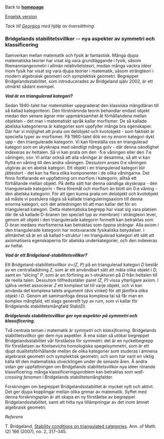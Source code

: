 Back to [**homepage**](https://wanminliu.github.io)

[Engelsk version](https://wanminliu.github.io/rs/bscen)

_Tack till [Georgios](http://www.dimitroglou.name/) med hjälp av översättning._

### Bridgelands stabilitetsvillkor -- nya aspekter av symmetri och klassificering

Samverkan mellan matematik och fysik är fantastisk. Många djupa matematiska teorier har visat sig vara grundläggande i fysik, såsom Riemanniangeometri i allmän relativitetsteori, medan många vackra idéer inom fysik har visat sig vara djupa teorier i matematik, såsom strängteori i modern algebraisk geometri och symplektisk geometri. Begreppet Bridgelandsstabilitet, som introducerades av Bridgeland själv 2002, är ett utmärkt sådant exempel.

_**Vad är en triangulerad kategori?**_

Sedan 1940-talet har matematiker uppgraderat den klassiska mängdläran till så kallad kategoriteori. Den förstnämnda teorin behandlar endast objekt medan den senare ägnar mer uppmärksamhet åt förhållandena mellan objekten - det man i matematiskt språk kallar morfismer.
De så kallade abelska kategorierna är kategorier som uppfyller många bra egenskaper. Där har vi möjlighet att prata om delobjekt och kvotobjekt - som faktiskt är speciella typer av morfismer. På 1960-talet dök en ny enorm kategori dykt upp - den triangulerade kategorin. Vi kan föreställa oss en triangulerad kategori som en skyskrapa med oändligt många golv - där denna oändlighet indexeras av heltalen. Så vi kan prata om den -5:e våningen eller den 7:e våningen, osv. Vi antar också att alla våningar är desamma, så att vi kan flytta en våning till den andra våningen. Dessutom anses 0:e våningen utgöras av en abelsk kategori. Ett objekt i en triangulerad kategori blir jättestort - det kan ha flera olika komponenter i de olika våningarna. Det finns fortfarande en uppfattning om morfism i kategorin, alltså ett förhållande mellan objekt. På detta sätt har denna oändliga skyskrapa - den triangulerade kategorin - flera föremål och morfism än blott sin 0:e våning - den abelska kategorin. För att igen kunna prata om delobjekt och kvotobjekt så måste vi postulera några så kallade trianguleringsaxiom till denna enorma kategori, och det anledningen till att man kallar det för en triangulerad kategori. Detta matematiska begrepp har visat sig vara platsen där de så kallade D-branen (en speciell typ av membran) i strängteori lever, genom att objekt i den triangulerade kategorin formellt kan betraktas som D-bran medans morfismerna kan betraktas som öppna strängar. Alla axiom i den triangulerade kategorin har motsvarande fysikaliska betydelser. I allmänhet så är en så kallad t-struktur i en triangulerad kategori ett sätt att axiomatisera egenskaperna för abelska underkategorier, och den indexeras av heltal.

_**Vad är ett Bridgeland-stabilitetsvillkor?**_

Ett Bridgeland-stabilitetsvillkor _σ=(Z, P)_ på en triangulerad kategori _D_ består av en centralladdning _Z_, som är ett användbart sätt att mäta olika objekt i _D_, samt en “slicing” _P_, som är en förfining av t-strukturen på _D_ från heltalen till de reella talen. Dessutom tillfredsställer paret _(Z, P)_ vissa ytterligare axiom. I själva verket associerar _Z_ ett komplext tal till varje objekt, och vi kan använda det komplexa talets argument (dvs vinkel) för att jämföra olika objekt i _D_. Genom att sammanfoga dessa komplexa tal så får man en komplex mångfald, ett slags generellt typ av rum, som vi kallar för Bridgelands stabilitetsmångfald Stab(_D_).

_**Bridgelands stabilitetsvillkor ger nya aspekter på symmetri och klassificering.**_

Två centrala teman i matematik är _symmetri_ och _klassificering_. Bridgelands stabilitetsvillkor ger dem nya aspekter. Å ena sidan så utökar begreppet Bridgelandsstabilitet vår förståelse för symmetri: det är en nyckelbegrepp för förståelsen av Kontsevichs homologiska spegelsymmetri, som är ett djupt dualitetsförhållande mellan de olika kategorier som studeras i ämnena algebraisk geometri och symplektisk geometri, och som har varit en viktig källa till den matematiska utvecklingen under de senaste åren. Å andra sidan ger uppfattningen om Bridgelands stabilitetsvillkor nya idéer rörande klassificering: många klassificeringsproblem kan betraktas som _wall-crossing fenomen_ i Bridgelands stabilitetsmångfalder.

Forskningen om begreppet Bridgelandsstabilitet är mycket nytt och aktivt. Det ger djupa kopplingar mellan olika grenar av matematik. Syftet med denna forskningsplan är att skapa en ny förståelse av begreppet Bridgelandsstabilitet, samt att hitta nya tillämpningar av det inom ämnet algebraisk geometri.

_Referens_

T. Bridgeland, [Stability conditions on triangulated categories](http://annals.math.princeton.edu/wp-content/uploads/annals-v166-n2-p01.pdf). Ann. of Math. (2) 166 (2007), no. 2, 317–345.
